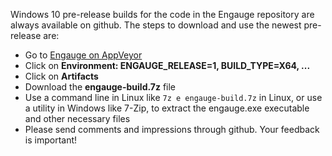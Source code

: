Windows 10 pre-release builds for the code in the Engauge repository are always available on github.
The steps to download and use the newest pre-release are:

* Go to [Engauge on AppVeyor](https://ci.appveyor.com/project/markummitchell/engauge-digitizer/branch/master)
* Click on **Environment: ENGAUGE_RELEASE=1, BUILD_TYPE=X64, ...**
* Click on **Artifacts**
* Download the **engauge-build.7z** file
* Use a command line in Linux like `7z e engauge-build.7z` in Linux, or use a utility in Windows like 7-Zip, to extract
  the engauge.exe executable and other necessary files
* Please send comments and impressions through github. Your feedback is important!
